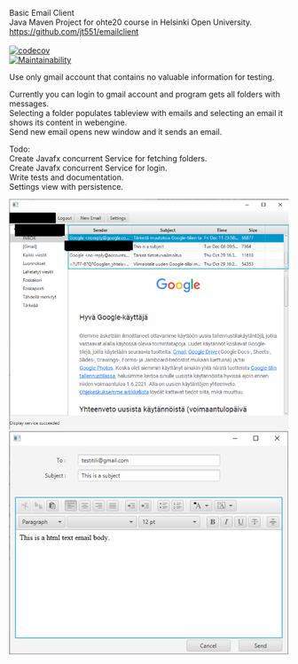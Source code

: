 Basic Email Client  
Java Maven Project for ohte20 course in Helsinki Open University.  
https://github.com/jt551/emailclient  
[![<jt551>](https://circleci.com/gh/jt551/emailclient.svg?style=shield)](https://circleci.com/gh/jt551/emailclient)  
[![codecov](https://codecov.io/gh/jt551/emailclient/branch/main/graph/badge.svg?token=SK7PA5BVQN)](https://codecov.io/gh/jt551/emailclient)  
[![Maintainability](https://api.codeclimate.com/v1/badges/2855f35eb5dda00f2b37/maintainability)](https://codeclimate.com/github/jt551/emailclient/maintainability)  

Use only gmail account that contains no valuable information for testing.  
  
Currently you can login to gmail account and program gets all folders with messages.  
Selecting a folder populates tableview with emails and selecting an email it shows its content in webengine.  
Send new email opens new window and it sends an email.  
  
Todo:  
Create Javafx concurrent Service for fetching folders.  
Create Javafx concurrent Service for login.  
Write tests and documentation.  
Settings view with persistence.  
  
![alt text](https://github.com/jt551/emailclient/blob/main/screenshot.png)  
![alt text](https://github.com/jt551/emailclient/blob/main/screenshot2.png)  
